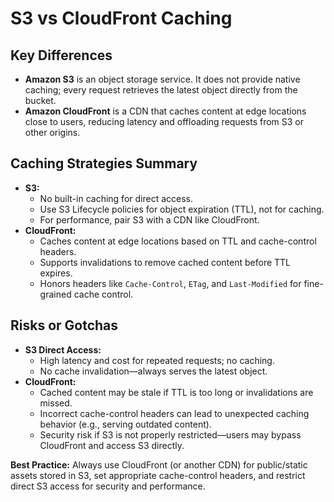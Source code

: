 # S3 vs CloudFront Caching

## Key Differences
- **Amazon S3** is an object storage service. It does not provide native caching; every request retrieves the latest object directly from the bucket.
- **Amazon CloudFront** is a CDN that caches content at edge locations close to users, reducing latency and offloading requests from S3 or other origins.

## Caching Strategies Summary
- **S3:**
    - No built-in caching for direct access.
    - Use S3 Lifecycle policies for object expiration (TTL), not for caching.
    - For performance, pair S3 with a CDN like CloudFront.
- **CloudFront:**
    - Caches content at edge locations based on TTL and cache-control headers.
    - Supports invalidations to remove cached content before TTL expires.
    - Honors headers like `Cache-Control`, `ETag`, and `Last-Modified` for fine-grained cache control.

## Risks or Gotchas
- **S3 Direct Access:**
    - High latency and cost for repeated requests; no caching.
    - No cache invalidation—always serves the latest object.
- **CloudFront:**
    - Cached content may be stale if TTL is too long or invalidations are missed.
    - Incorrect cache-control headers can lead to unexpected caching behavior (e.g., serving outdated content).
    - Security risk if S3 is not properly restricted—users may bypass CloudFront and access S3 directly.

**Best Practice:** Always use CloudFront (or another CDN) for public/static assets stored in S3, set appropriate cache-control headers, and restrict direct S3 access for security and performance.
